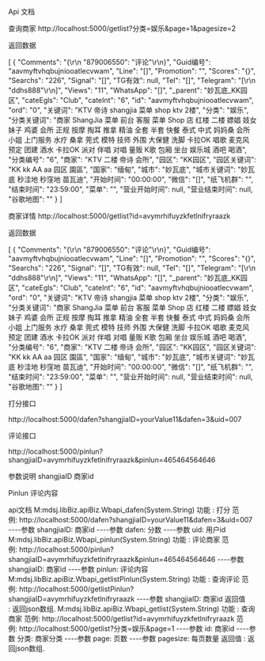 Api 文档




查询商家
 http://localhost:5000/getlist?分类=娱乐&page=1&pagesize=2

返回数据

[
  {
    "Comments": "{\r\n  \"879006550\": \"评论\"\r\n}",
    "Guid编号": "aavmyftvhqbujniooatlecvwam",
    "Line": "[]",
    "Promotion": "",
    "Scores": "{}",
    "Searchs": "226",
    "Signal": "[]",
    "TG有效": null,
    "Tel": "[]",
    "Telegram": "[\r\n  \"ddhs888\"\r\n]",
    "Views": "11",
    "WhatsApp": "[]",
    "_parent": "妙瓦底_KK园区",
    "cateEgls": "Club",
    "cateInt": "6",
    "id": "aavmyftvhqbujniooatlecvwam",
    "ord": "0",
    "关键词": "KTV 帝诗 shangjia 菜单 shop ktv 2楼",
    "分类": "娱乐",
    "分类关键词": "商家 ShangJia 菜单 前台 客服 菜单 Shop 店 红楼 二楼 嫖娼 妓女 妹子 鸡婆 会所 正规 按摩 掏耳 推拿 精油 全套 半套 快餐 泰式 中式 妈妈桑 会所 小姐 上门服务 水疗 桑拿 莞式 模特 技师 外围 大保健 洗脚 卡拉OK 唱歌 麦克风 预定 团建 酒水 卡拉OK 派对 伴唱 对唱 量贩 K歌 包厢 坐台 娱乐城 酒吧 喝酒",
    "分类编号": "6",
    "商家": "KTV 二楼 帝诗 会所",
    "园区": "KK园区",
    "园区关键词": "KK kk AA aa 园区 園區",
    "国家": "缅甸",
    "城市": "妙瓦底",
    "城市关键词": "妙瓦底 秒洼地 秒窪地 苗瓦迪",
    "开始时间": "00:00:00",
    "微信": "[]",
    "纸飞机群": "",
    "结束时间": "23:59:00",
    "菜单": "",
    "营业开始时间": null,
    "营业结束时间": null,
    "谷歌地图": ""
  }
]


商家详情
http://localhost:5000/getlist?id=avymrhifuyzkfetlnifryraazk

返回数据

[
  {
    "Comments": "{\r\n  \"879006550\": \"评论\"\r\n}",
    "Guid编号": "aavmyftvhqbujniooatlecvwam",
    "Line": "[]",
    "Promotion": "",
    "Scores": "{}",
    "Searchs": "226",
    "Signal": "[]",
    "TG有效": null,
    "Tel": "[]",
    "Telegram": "[\r\n  \"ddhs888\"\r\n]",
    "Views": "11",
    "WhatsApp": "[]",
    "_parent": "妙瓦底_KK园区",
    "cateEgls": "Club",
    "cateInt": "6",
    "id": "aavmyftvhqbujniooatlecvwam",
    "ord": "0",
    "关键词": "KTV 帝诗 shangjia 菜单 shop ktv 2楼",
    "分类": "娱乐",
    "分类关键词": "商家 ShangJia 菜单 前台 客服 菜单 Shop 店 红楼 二楼 嫖娼 妓女 妹子 鸡婆 会所 正规 按摩 掏耳 推拿 精油 全套 半套 快餐 泰式 中式 妈妈桑 会所 小姐 上门服务 水疗 桑拿 莞式 模特 技师 外围 大保健 洗脚 卡拉OK 唱歌 麦克风 预定 团建 酒水 卡拉OK 派对 伴唱 对唱 量贩 K歌 包厢 坐台 娱乐城 酒吧 喝酒",
    "分类编号": "6",
    "商家": "KTV 二楼 帝诗 会所",
    "园区": "KK园区",
    "园区关键词": "KK kk AA aa 园区 園區",
    "国家": "缅甸",
    "城市": "妙瓦底",
    "城市关键词": "妙瓦底 秒洼地 秒窪地 苗瓦迪",
    "开始时间": "00:00:00",
    "微信": "[]",
    "纸飞机群": "",
    "结束时间": "23:59:00",
    "菜单": "",
    "营业开始时间": null,
    "营业结束时间": null,
    "谷歌地图": ""
  }
]





打分接口

 http://localhost:5000/dafen?shangjiaID=yourValue11&dafen=3&uid=007

评论接口

http://localhost:5000/pinlun?shangjiaID=avymrhifuyzkfetlnifryraazk&pinlun=465464564646


参数说明  shangjiaID 商家id

Pinlun  评论内容



api文档
M:mdsj.libBiz.apiBiz.Wbapi_dafen(System.String)
功能 : 打分
范例: http://localhost:5000/dafen?shangjiaID=yourValue11&dafen=3&uid=007
----参数 shangjiaID: 商家id
----参数 dafen: 分数
----参数 uid: 用户id
M:mdsj.libBiz.apiBiz.Wbapi_pinlun(System.String)
功能 : 评论商家
范例: http://localhost:5000/pinlun?shangjiaID=avymrhifuyzkfetlnifryraazk&pinlun=465464564646
----参数 shangjiaID: 商家id
----参数 pinlun: 评论内容
M:mdsj.libBiz.apiBiz.Wbapi_getlistPinlun(System.String)
功能 : 查询评论
范例: http://localhost:5000/getlistPinlun?shangjiaID=avymrhifuyzkfetlnifryraazk
----参数 shangjiaID: 商家id
返回值 : 返回json数组.
M:mdsj.libBiz.apiBiz.Wbapi_getlist(System.String)
功能 : 查询商家
范例: http://localhost:5000/getlist?id=avymrhifuyzkfetlnifryraazk
范例: http://localhost:5000/getlist?分类=娱乐&page=1
----参数 id: 商家id
----参数 分类: 商家分类
----参数 page: 页数
----参数 pagesize: 每页数量
返回值 : 返回json数组.

